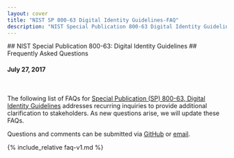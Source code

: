```yaml
---
layout: cover
title: "NIST SP 800-63 Digital Identity Guidelines-FAQ"
description: "NIST Special Publication 800-63 Digital Identity Guidelines-FAQ"
---
```

<section class="home home-title" markdown="1">

<div class="text-center" markdown="1">
## NIST Special Publication 800-63: Digital Identity Guidelines
## Frequently Asked Questions

#### July 27, 2017
<br>
</div>
</section>

<section class="home home-about" markdown="1">

The following list of FAQs for [Special Publication (SP) 800-63, Digital Identity Guidelines](https://pages.nist.gov/800-63-3/) addresses recurring inquiries to provide additional clarification to stakeholders. As new questions arise, we will update these FAQs.


Questions and comments can be submitted via [GitHub](https://github.com/usnistgov/800-63-FAQ/issues) or [email](mailto:dig-comments@nist.gov).
<br>


<div class="section-container" markdown="1">

{% include_relative faq-v1.md %}

</div>

</section>
